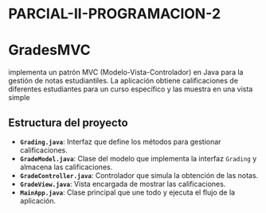 # PARCIAL-II-PROGRAMACION-2

# GradesMVC

implementa un patrón MVC (Modelo-Vista-Controlador) en Java para la gestión de notas estudiantiles. La aplicación obtiene calificaciones de diferentes estudiantes para un curso específico y las muestra en una vista simple

## Estructura del proyecto

- **`Grading.java`**: Interfaz que define los métodos para gestionar calificaciones.
- **`GradeModel.java`**: Clase del modelo que implementa la interfaz `Grading` y almacena las calificaciones.
- **`GradeController.java`**: Controlador que simula la obtención de las notas.
- **`GradeView.java`**: Vista encargada de mostrar las calificaciones.
- **`MainApp.java`**: Clase principal que une todo y ejecuta el flujo de la aplicación.
